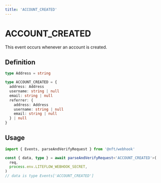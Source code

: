 ```yaml
---
title: 'ACCOUNT_CREATED'
---
```


# ACCOUNT_CREATED

This event occurs whenever an account is created.

## Definition

```ts
type Address = string

type ACCOUNT_CREATED = {
  address: Address
  username: string | null
  email: string | null
  referrer: {
    address: Address
    username: string | null
    email: string | null
  } | null
}
```

## Usage

```ts
import { Events, parseAndVerifyRequest } from '@nft/webhook'

const { data, type } = await parseAndVerifyRequest<'ACCOUNT_CREATED'>(
  req,
  process.env.LITEFLOW_WEBHOOK_SECRET,
)
// data is type Events['ACCOUNT_CREATED']
```
